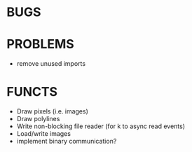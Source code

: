 # BUGS

# PROBLEMS
- remove unused imports

# FUNCTS
- Draw pixels (i.e. images)
- Draw polylines
- Write non-blocking file reader (for k to async read events)
- Load/write images
- implement binary communication?